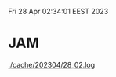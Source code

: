 Fri 28 Apr 02:34:01 EEST 2023
# JAM
<a href='./cache/202304/28_02.log'>./cache/202304/28_02.log</a>
